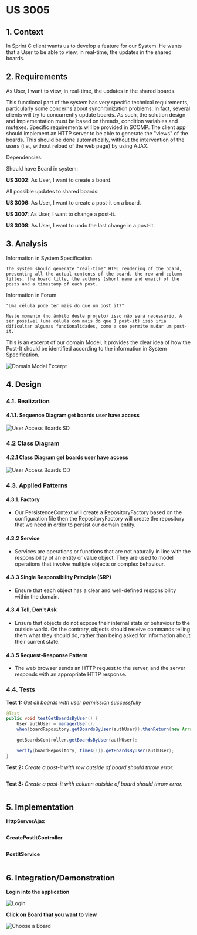 # US 3005

## 1. Context

In Sprint C client wants us to develop a feature for our System. He wants that a User to be able to view, in real-time, the updates in the shared boards.

## 2. Requirements

As User, I want to view, in real-time, the updates in the shared boards.

This functional part of the system has very specific technical requirements, particularly some concerns about synchronization problems. 
In fact, several clients will try to concurrently update boards. 
As such, the solution design and implementation must be based on threads, condition variables and mutexes. Specific requirements will be provided in SCOMP.
The client app should implement an HTTP server to be able to generate the "views" of the boards. This should be done automatically, without the intervention of the users (i.e., without reload of the web page) by using AJAX.

Dependencies:

Should have Board in system:

**US 3002:** As User, I want to create a board.

All possible updates to shared boards:

**US 3006:** As User, I want to create a post-it on a board.

**US 3007:** As User, I want to change a post-it.

**US 3008:** As User, I want to undo the last change in a post-it.


## 3. Analysis

Information in System Specification

    The system should generate "real-time" HTML rendering of the board, presenting all the actual contents of the board, the row and column titles, the board title, the authors (short name and email) of the posts and a timestamp of each post.

Information in Forum

    "Uma célula pode ter mais do que um post it?" 

    Neste momento (no âmbito deste projeto) isso não será necessário. A ser possível (uma célula com mais do que 1 post-it) isso iria dificultar algumas funcionalidades, como a que permite mudar um post-it.



This is an excerpt of our domain Model, it provides the clear idea of how the Post-It should be identified according to the information in System Specification.

![Domain Model Excerpt](Analysis/DomainModelExcerpt.svg)

## 4. Design

### 4.1. Realization

#### 4.1.1. Sequence Diagram get boards user have access

![User Access Boards SD](SD/UserAccessBoards-SD.svg)

### 4.2 Class Diagram

#### 4.2.1 Class Diagram get boards user have access

![User Access Boards CD](CD/UserAccessBoards-CD.svg)

### 4.3. Applied Patterns

#### 4.3.1. Factory

- Our PersistenceContext will create a RepositoryFactory based on the configuration file then the RepositoryFactory will create the repository that we need in order to persist our domain entity.

#### 4.3.2 Service

- Services are operations or functions that are not naturally in line with the responsibility of an entity or value object. They are used to model operations that involve multiple objects or complex behaviour.

#### 4.3.3 Single Responsibility Principle (SRP)

- Ensure that each object has a clear and well-defined responsibility within the domain.

#### 4.3.4 Tell, Don't Ask

- Ensure that objects do not expose their internal state or behaviour to the outside world. On the contrary, objects should receive commands telling them what they should do, rather than being asked for information about their current state.


#### 4.3.5 Request-Response Pattern

- The web browser sends an HTTP request to the server, and the server responds with an appropriate HTTP response.

### 4.4. Tests

**Test 1:** *Get all boards with user permission successfully*

```Java
@Test
public void testGetBoardsByUser() {
    User authUser = managerUser();
    when(boardRepository.getBoardsByUser(authUser)).thenReturn(new ArrayList<>());

    getBoardsController.getBoardsByUser(authUser);

    verify(boardRepository, times(1)).getBoardsByUser(authUser);
}
```

**Test 2:** *Create a post-it with row outside of board should throw error.*

```Java

```

**Test 3:** *Create a post-it with column outside of board should throw error.*

```Java

```

## 5. Implementation

**HttpServerAjax**

```Java

````

**CreatePostItController**

```Java

````

**PostItService**

```Java

````

## 6. Integration/Demonstration

**Login into the application**

![Login](Demonstration/Login.png)


**Click on Board that you want to view**

![Choose a Board](Demonstration/ChooseBoard.png)
